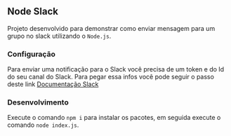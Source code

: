 ## Node Slack

Projeto desenvolvido para demonstrar como enviar mensagem para um grupo no slack utilizando o `Node.js`.

### Configuração
Para enviar uma notificação para o Slack você precisa de um token e do Id do seu canal do Slack. Para pegar essa infos você pode seguir o passo deste link [Documentação Slack](https://slack.com/intl/pt-br/help/articles/215770388-Criar-e-gerar-novamente-tokens-de-API)

### Desenvolvimento

Execute o comando `npm i` para instalar os pacotes, em seguida execute o comando `node index.js`.